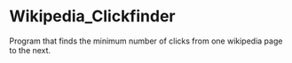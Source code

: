 # Wikipedia_Clickfinder
Program that finds the minimum number of clicks from one wikipedia page to the next.
